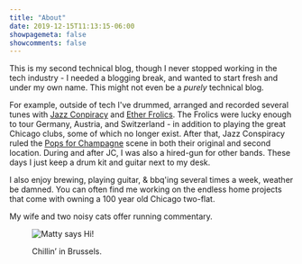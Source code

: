 ```yaml
---
title: "About"
date: 2019-12-15T11:13:15-06:00
showpagemeta: false
showcomments: false
---
```


This is my second technical blog, though I never stopped working in the tech industry - I needed a blogging break, and wanted to start fresh and under my own name. This might not even be a _purely_ technical blog.

For example, outside of tech I've drummed, arranged and recorded several tunes with [Jazz Conpiracy](/jazzconspiracy) and [Ether Frolics](/etherfrolics). The Frolics were lucky enough to tour Germany, Austria, and Switzerland - in addition to playing the great Chicago clubs, some of which no longer exist. After that, Jazz Conspiracy ruled the [Pops for Champagne](https://www.popsforchampagne.com/) scene in both their original and second location. During and after JC, I was also a hired-gun for other bands. These days I just keep a drum kit and guitar next to my desk.

I also enjoy brewing, playing guitar, & bbq'ing several times a week, weather be damned. You can often find me working on the endless home projects that come with owning a 100 year old Chicago two-flat.

My wife and two noisy cats offer running commentary.

<figure class="about">
  <picture>
    <source srcset="/img/matty-full.webp" type="image/webp">
    <img data-src="/img/matty-full.jpeg" alt="Matty says Hi!" class="lazyload">
  </picture>
  <figcaption>
    <p>Chillin’ in Brussels.</p>
  </figcaption>
</figure>
